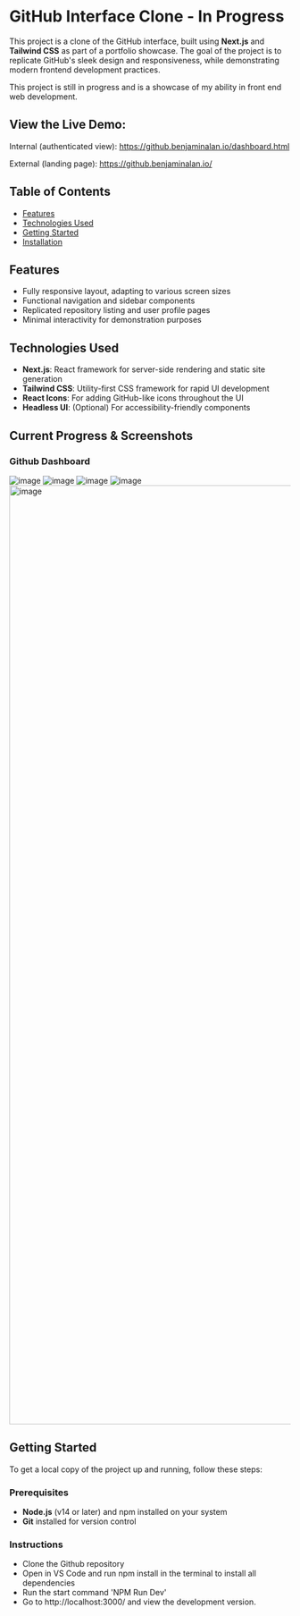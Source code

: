 # GitHub Interface Clone - In Progress

This project is a clone of the GitHub interface, built using **Next.js** and **Tailwind CSS** as part of a portfolio showcase. The goal of the project is to replicate GitHub's sleek design and responsiveness, while demonstrating modern frontend development practices.

This project is still in progress and is a showcase of my ability in front end web development.

## View the Live Demo:
Internal (authenticated view):
https://github.benjaminalan.io/dashboard.html

External (landing page):
https://github.benjaminalan.io/

## Table of Contents

- [Features](#features)
- [Technologies Used](#technologies-used)
- [Getting Started](#getting-started)
- [Installation](#installation)

## Features

- Fully responsive layout, adapting to various screen sizes
- Functional navigation and sidebar components
- Replicated repository listing and user profile pages
- Minimal interactivity for demonstration purposes

## Technologies Used

- **Next.js**: React framework for server-side rendering and static site generation
- **Tailwind CSS**: Utility-first CSS framework for rapid UI development
- **React Icons**: For adding GitHub-like icons throughout the UI
- **Headless UI**: (Optional) For accessibility-friendly components

## Current Progress & Screenshots
### Github Dashboard
![image](https://github.com/user-attachments/assets/10fdeec9-91ab-4b59-8e8e-f18ddd41a8d5)
![image](https://github.com/user-attachments/assets/ae5f7bfe-c0dd-4223-a733-592fea3489ca)
![image](https://github.com/user-attachments/assets/14cd8871-fbb0-43d2-8e1f-6ddb1a40e91c)
![image](https://github.com/user-attachments/assets/b68af4ad-5b3b-435a-83e7-5de340b7ddf0)
<img width="1680" alt="image" src="https://github.com/user-attachments/assets/8b9eec9b-78bd-48a6-ba70-78a508566a1a">







## Getting Started

To get a local copy of the project up and running, follow these steps:

### Prerequisites

- **Node.js** (v14 or later) and npm installed on your system
- **Git** installed for version control
### Instructions
- Clone the Github repository
- Open in VS Code and run npm install in the terminal to install all dependencies
- Run the start command 'NPM Run Dev'
- Go to http://localhost:3000/ and view the development version.

